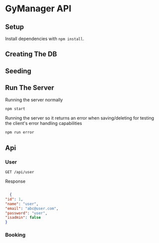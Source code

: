 # GyManager API

## Setup

Install dependencies with `npm install`.

## Creating The DB



## Seeding



## Run The Server

Running the server normally
```sh
npm start
```

Running the server so it returns an error when saving/deleting for testing the client's error handling capabilities
```sh
npm run error
```

## Api

### User

`GET /api/user`

Response

```json

  {
"id": 1,
"name": "user",
"email": "abc@user.com",
"password": "user",
"isadmin": false
}

```

### Booking

